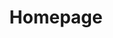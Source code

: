 ---
title: Homepage
date: 
draft: false
description: 

header:
  description: Hi, my name's <span class="blue-text">Antoine-Alexandre</span> André. I'm a <span class="blue-text">creative</span> and <span class="blue-text">multidisciplinary</span> young professional based in Brussels. 
  image:
    url: img/home_img.png
    alt_text: Brussels
    responsive_sources:
      "848": img/home_848x443.png
      "565": img/home_565x420.png
      "360": img/home_360x318.png
text_groups:
  - name: Intro
    description: Every day I wake up and I try to make sense of the world we live in. Graduated in both political and economic science, I firmly believe in the importance of cross-sectional analysis to understand policies and regulations adopted at national and international level.<br/><br/> I'm interested in a wide range of subjects including international relations, sustainable development and everything related to information and communication technologies. I use data science on a daily basis and I'm passionate about the creation of data narratives. On the other hand, I am a strong advocate of the need to protect personal data and promote citizens' fundamental freedoms in the digital world.
projects:
  - title: Always looking up
    type: About me
    link: /about
    image:
      url: works/strato.png
      alt: Antoine-Alexandre André
      media: "(max-width: 46.25em)"
      params:
      - options: 1130x590
      - options: 848x443
      - options: 565x420
      - options: 360x318 Left
  - title: Garden Network
    type: Project
    link: /projects
    class: wide-col
    image:
      url: works/garden_network.jpg
      alt: Garden Network
      media: "(max-width: 46.25em)"
      params:
      - options: 746x590 Left
      - options: 848x443 Top
      - options: 565x420 Left
      - options: 360x318 Center
  - title: Personal Data Analyzers
    type: Project
    link: /projects
    class: short-col
    image:
      url: works/whatsapp.PNG
      alt: Data visualization
      media: "(max-width: 46.25em)"
      params:
      - options: 364x590 Top
      - options: 848x443 Top
      - options: 565x420
      - options: 360x318
---